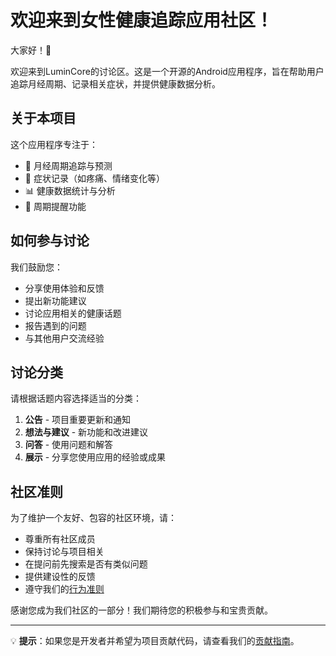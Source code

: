 # 欢迎来到女性健康追踪应用社区！

大家好！👋

欢迎来到LuminCore的讨论区。这是一个开源的Android应用程序，旨在帮助用户追踪月经周期、记录相关症状，并提供健康数据分析。

## 关于本项目

这个应用程序专注于：
- 📅 月经周期追踪与预测
- 📝 症状记录（如疼痛、情绪变化等）
- 📊 健康数据统计与分析
- 🔔 周期提醒功能

## 如何参与讨论

我们鼓励您：
- 分享使用体验和反馈
- 提出新功能建议
- 讨论应用相关的健康话题
- 报告遇到的问题
- 与其他用户交流经验

## 讨论分类

请根据话题内容选择适当的分类：
1. **公告** - 项目重要更新和通知
2. **想法与建议** - 新功能和改进建议
3. **问答** - 使用问题和解答
4. **展示** - 分享您使用应用的经验或成果

## 社区准则

为了维护一个友好、包容的社区环境，请：
- 尊重所有社区成员
- 保持讨论与项目相关
- 在提问前先搜索是否有类似问题
- 提供建设性的反馈
- 遵守我们的[行为准则](/CODE_OF_CONDUCT.md)

感谢您成为我们社区的一部分！我们期待您的积极参与和宝贵贡献。

---

💡 **提示**：如果您是开发者并希望为项目贡献代码，请查看我们的[贡献指南](/CONTRIBUTING.md)。